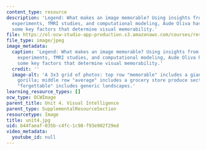 ```yaml
---
content_type: resource
description: 'Legend: What makes an image memorable? Using insights from perceptual
  experiments, fMRI studies, and computational modeling, Aude Oliva has identified
  some key factors that determine visual memorability.'
file: https://ol-ocw-studio-app-production.s3.amazonaws.com/courses/res-9-003-brains-minds-and-machines-summer-course-summer-2015/b44faeaf035bc4fc1c98f93e902f29ed_unit4.jpg
file_type: image/jpeg
image_metadata:
  caption: 'Legend: What makes an image memorable? Using insights from perceptual
    experiments, fMRI studies, and computational modeling, Aude Oliva has identified
    some key factors that determine visual memorability.'
  credit: ''
  image-alt: 'A 3x3 grid of photos: top row "memorable" includes a giant inflatable
    gorilla; middle row "average" includes a grocery store produce section; bottom
    "forgettable" includes generic landscapes.'
learning_resource_types: []
ocw_type: OCWImage
parent_title: Unit 4. Visual Intelligence
parent_type: SupplementalResourceSection
resourcetype: Image
title: unit4.jpg
uid: b44faeaf-035b-c4fc-1c98-f93e902f29ed
video_metadata:
  youtube_id: null
---
```

